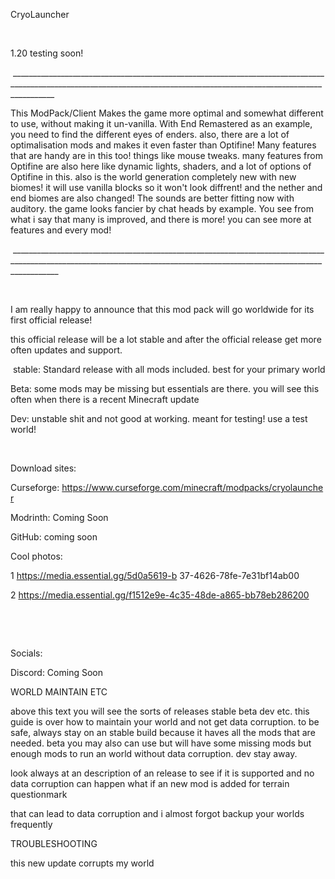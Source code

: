 CryoLauncher

 

1.20 testing soon!

 _______________________________________________________________________________________________________________________________________________________________________

This ModPack/Client Makes the game more optimal and somewhat different to use, without making it un-vanilla. With End Remastered as an example, you need to find the different eyes of enders. also, there are a lot of optimalisation mods and makes it even faster than Optifine! Many features that are handy are in this too! things like mouse tweaks. many features from Optifine are also here like dynamic lights, shaders, and a lot of options of Optifine in this. also is the world generation completely new with new biomes! it will use vanilla blocks so it won't look diffrent! and the nether and end biomes are also changed! The sounds are better fitting now with auditory. the game looks fancier by chat heads by example. You see from what i say that many is improved, and there is more! you can see more at features and every mod!

 ________________________________________________________________________________________________________________________________________________________________________

 

I am really happy to announce that this mod pack will go worldwide for its first official release!

this official release will be a lot stable and after the official release get more often updates and support.

 stable: Standard release with all mods included. best for your primary world

Beta: some mods may be missing but essentials are there. you will see this often when there is a recent Minecraft update

Dev: unstable shit and not good at working. meant for testing! use a test world!

 

Download sites:

Curseforge: https://www.curseforge.com/minecraft/modpacks/cryolauncher

Modrinth: Coming Soon

GitHub: coming soon

Cool photos:

1 https://media.essential.gg/5d0a5619-b  37-4626-78fe-7e31bf14ab00

2 https://media.essential.gg/f1512e9e-4c35-48de-a865-bb78eb286200

 

 

Socials:

Discord: Coming Soon


WORLD MAINTAIN ETC

above this text you will see the sorts of releases stable beta dev etc. this guide is over how to maintain your world and not get data corruption.
to be safe, always stay on an stable build because it haves all the mods that are needed. beta you may also can use but will have some missing mods but enough mods to run an world
without data corruption. dev stay away.

look always at an description of an release to see if it is supported and no data corruption can happen
what if an new mod is added for terrain questionmark

that can lead to data corruption and i almost forgot backup your worlds frequently

TROUBLESHOOTING

this new update corrupts my world 

